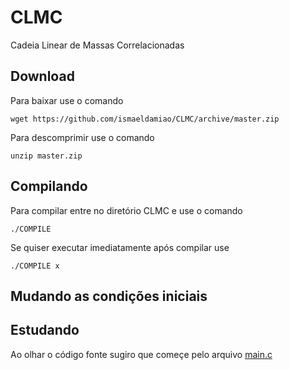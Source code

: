 # CLMC
Cadeia Linear de Massas Correlacionadas

## Download

Para baixar use o comando

```
wget https://github.com/ismaeldamiao/CLMC/archive/master.zip
```

Para descomprimir use o comando

```
unzip master.zip
```

## Compilando

Para compilar entre no diretório CLMC e use o comando

```
./COMPILE
```

Se quiser executar imediatamente após compilar use

```
./COMPILE x
```

## Mudando as condições iniciais

## Estudando

Ao olhar o código fonte sugiro que começe pelo arquivo [main.c](main.c)
